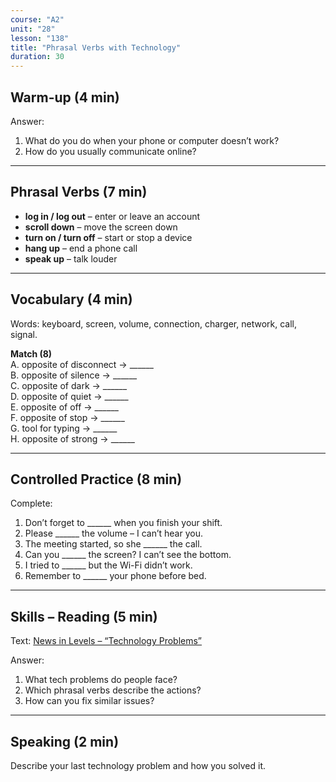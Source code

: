 ```yaml
---
course: "A2"
unit: "28"
lesson: "138"
title: "Phrasal Verbs with Technology"
duration: 30
---
```


## Warm-up (4 min)
Answer:
1. What do you do when your phone or computer doesn’t work?  
2. How do you usually communicate online?  

-------
## Phrasal Verbs (7 min)
- **log in / log out** – enter or leave an account  
- **scroll down** – move the screen down  
- **turn on / turn off** – start or stop a device  
- **hang up** – end a phone call  
- **speak up** – talk louder  

-------
## Vocabulary (4 min)
Words: keyboard, screen, volume, connection, charger, network, call, signal.  

**Match (8)**  
A. opposite of disconnect → ______  
B. opposite of silence → ______  
C. opposite of dark → ______  
D. opposite of quiet → ______  
E. opposite of off → ______  
F. opposite of stop → ______  
G. tool for typing → ______  
H. opposite of strong → ______  

-------
## Controlled Practice (8 min)
Complete:  
1. Don’t forget to ______ when you finish your shift.  
2. Please ______ the volume – I can’t hear you.  
3. The meeting started, so she ______ the call.  
4. Can you ______ the screen? I can’t see the bottom.  
5. I tried to ______ but the Wi-Fi didn’t work.  
6. Remember to ______ your phone before bed.  

-------
## Skills – Reading (5 min)
Text: [News in Levels – “Technology Problems”](https://www.newsinlevels.com/)  

Answer:  
1. What tech problems do people face?  
2. Which phrasal verbs describe the actions?  
3. How can you fix similar issues?  

-------
## Speaking (2 min)
Describe your last technology problem and how you solved it.

